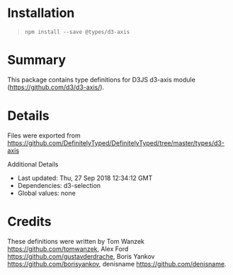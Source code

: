 # Installation
> `npm install --save @types/d3-axis`

# Summary
This package contains type definitions for D3JS d3-axis module (https://github.com/d3/d3-axis/).

# Details
Files were exported from https://github.com/DefinitelyTyped/DefinitelyTyped/tree/master/types/d3-axis

Additional Details
 * Last updated: Thu, 27 Sep 2018 12:34:12 GMT
 * Dependencies: d3-selection
 * Global values: none

# Credits
These definitions were written by Tom Wanzek <https://github.com/tomwanzek>, Alex Ford <https://github.com/gustavderdrache>, Boris Yankov <https://github.com/borisyankov>, denisname <https://github.com/denisname>.
